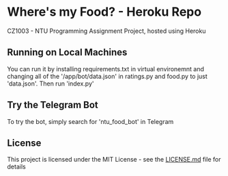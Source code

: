 # Where's my Food? - Heroku Repo

CZ1003 - NTU Programming Assignment Project, hosted using Heroku

## Running on Local Machines
You can run it by installing requirements.txt in virtual environemnt
and changing all of the '/app/bot/data.json' in ratings.py and food.py to just 'data.json'. Then run 'index.py'

## Try the Telegram Bot

To try the bot, simply search for 'ntu_food_bot' in Telegram

## License

This project is licensed under the MIT License - see the [LICENSE.md](LICENSE.md) file for details
